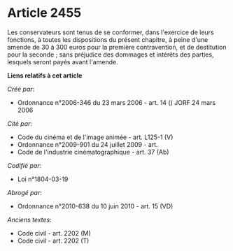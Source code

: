 # Article 2455

Les conservateurs sont tenus de se conformer, dans l'exercice de leurs fonctions, à toutes les dispositions du présent
chapitre, à peine d'une amende de 30 à 300 euros pour la première contravention, et de destitution pour la seconde ; sans
préjudice des dommages et intérêts des parties, lesquels seront payés avant l'amende.

**Liens relatifs à cet article**

_Créé par_:

  - Ordonnance n°2006-346 du 23 mars 2006 - art. 14 () JORF 24 mars 2006

_Cité par_:

  - Code du cinéma et de l'image animée - art. L125-1 (V)
  - Ordonnance n°2009-901 du 24 juillet 2009 - art.
  - Code de l'industrie cinématographique - art. 37 (Ab)

_Codifié par_:

  - Loi n°1804-03-19

_Abrogé par_:

  - Ordonnance n°2010-638 du 10 juin 2010 - art. 15 (VD)

_Anciens textes_:

  - Code civil - art. 2202 (M)
  - Code civil - art. 2202 (T)
